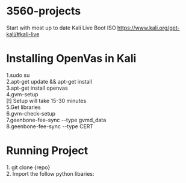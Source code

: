 # 3560-projects
Start with most up to date Kali Live Boot ISO https://www.kali.org/get-kali/#kali-live


<h1>Installing OpenVas in Kali</h1>
1.sudo su <br />
2.apt-get update && apt-get install<br />
3.apt-get install openvas<br />
4.gvm-setup<br />
    [!] Setup will take 15-30 minutes<br />
5.Get libraries<br />
6.gvm-check-setup<br />
7.geenbone-fee-sync --type gvmd_data<br />
8.geenbone-fee-sync --type CERT<br />


<h1>Running Project</h1>
1. git clone {repo} <br />
2. Import the follow python libaries:
    

